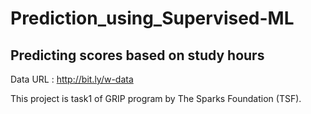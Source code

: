 # Prediction_using_Supervised-ML
## Predicting scores based on study hours

Data URL : http://bit.ly/w-data

This project is task1 of GRIP program by The Sparks Foundation (TSF).
